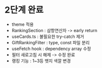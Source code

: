 # 2단계 완료

- theme 적용
- RankingSection : 삼항연산자 -> early return
- useCards.ts : 불필요한 try-catch 제거
- GiftRankingFilter : type, const 파일 분리
- useFetch hook : dependency array 수정
- 필터 새로고침 시 해제 -> 수정 완료
- 랭킹 기능 : 1~3등 뱃지 색깔 변경
